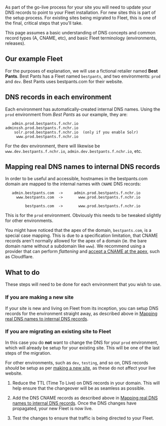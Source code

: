 As part of the go-live process for your site you will need to update your DNS
records to point to your Fleet installation. For new sites this is part of the
setup process. For existing sites being migrated to Fleet, this is one of the
final, critical steps that you'll take.

This page assumes a basic understanding of DNS concepts and common record types
(A, CNAME, etc), and basic Fleet terminology (environments, releases).


Our example Fleet
----

For the purposes of explanation, we will use a fictional retailer named **Best
Pants**. Best Pants has a Fleet named `bestpants`, and two environments: `prod`
and `dev`. Best Pants uses bestpants.com for their website.


DNS records in each environment
----

Each environment has automatically-created internal DNS names. Using the `prod`
environment from *Best Pants* as our example, they are:

```
   admin.prod.bestpants.f.nchr.io
adminssh.prod.bestpants.f.nchr.io
    solr.prod.bestpants.f.nchr.io  (only if you enable Solr)
     www.prod.bestpants.f.nchr.io
```

For the dev environment, there will likewise be `www.dev.bestpants.f.nchr.io`,
`admin.dev.bestpants.f.nchr.io`, etc.


Mapping real DNS names to internal DNS records
----

In order to be useful and accessible, hostnames in the bestpants.com domain are
mapped to the internal names with `CNAME` DNS records:

```
   admin.bestpants.com  ->     admin.prod.bestpants.f.nchr.io
     www.bestpants.com  ->       www.prod.bestpants.f.nchr.io

         bestpants.com  ->       www.prod.bestpants.f.nchr.io
```

This is for the `prod` environment. Obviously this needs to be tweaked slightly
for other environments.

You might have noticed that the apex of the domain, `bestpants.com`, is a
special case mapping. This is due to a specification limitation, that CNAME
records aren't normally allowed for the apex of a domain (ie. the bare domain
name without a subdomain like `www`). We recommend using a provider that can
perform *flattening* and [accept a CNAME at the
apex](https://support.cloudflare.com/hc/en-us/articles/200169056-CNAME-Flattening-RFC-compliant-support-for-CNAME-at-the-root),
such as Cloudflare.


What to do
----

These steps will need to be done for each environment that you wish to use.

### If you are making a new site

If your site is new and living on Fleet from its inception, you can setup DNS
records for the environment straight away, as described above in [Mapping real
DNS names to internal DNS
records](#mapping-real-dns-names-to-internal-dns-records).


### If you are migrating an existing site to Fleet

In this case you do **not** want to change the DNS for your `prod` environment,
which will already be setup for your existing site. This will be one of the
last steps of the migration.

For other environments, such as `dev`, `testing`, and so on, DNS records
*should* be setup as per [making a new site](#if-you-are-making-a-new-site), as
these do not affect your live website.

1. Reduce the TTL (Time To Live) on DNS records in your domain. This will help
ensure that the changeover will be as seamless as possible.

2. Add the DNS CNAME records as described above in [Mapping real
DNS names to internal DNS
records](#mapping-real-dns-names-to-internal-dns-records). Once the DNS
changes have propagated, your new Fleet is now live.

3. Test the changes to ensure that traffic is being directed to your Fleet.

